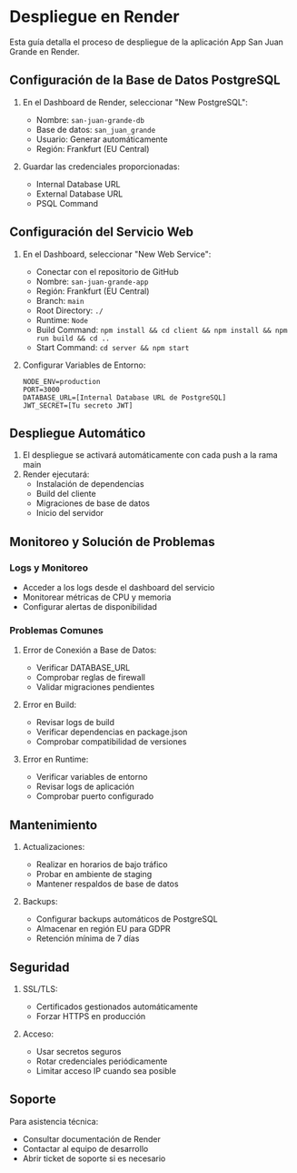 # Despliegue en Render

Esta guía detalla el proceso de despliegue de la aplicación App San Juan Grande en Render.

## Configuración de la Base de Datos PostgreSQL

1. En el Dashboard de Render, seleccionar "New PostgreSQL":
   - Nombre: `san-juan-grande-db`
   - Base de datos: `san_juan_grande`
   - Usuario: Generar automáticamente
   - Región: Frankfurt (EU Central)

2. Guardar las credenciales proporcionadas:
   - Internal Database URL
   - External Database URL
   - PSQL Command

## Configuración del Servicio Web

1. En el Dashboard, seleccionar "New Web Service":
   - Conectar con el repositorio de GitHub
   - Nombre: `san-juan-grande-app`
   - Región: Frankfurt (EU Central)
   - Branch: `main`
   - Root Directory: `./`
   - Runtime: `Node`
   - Build Command: `npm install && cd client && npm install && npm run build && cd ..`
   - Start Command: `cd server && npm start`

2. Configurar Variables de Entorno:
   ```
   NODE_ENV=production
   PORT=3000
   DATABASE_URL=[Internal Database URL de PostgreSQL]
   JWT_SECRET=[Tu secreto JWT]
   ```

## Despliegue Automático

1. El despliegue se activará automáticamente con cada push a la rama main
2. Render ejecutará:
   - Instalación de dependencias
   - Build del cliente
   - Migraciones de base de datos
   - Inicio del servidor

## Monitoreo y Solución de Problemas

### Logs y Monitoreo
- Acceder a los logs desde el dashboard del servicio
- Monitorear métricas de CPU y memoria
- Configurar alertas de disponibilidad

### Problemas Comunes

1. Error de Conexión a Base de Datos:
   - Verificar DATABASE_URL
   - Comprobar reglas de firewall
   - Validar migraciones pendientes

2. Error en Build:
   - Revisar logs de build
   - Verificar dependencias en package.json
   - Comprobar compatibilidad de versiones

3. Error en Runtime:
   - Verificar variables de entorno
   - Revisar logs de aplicación
   - Comprobar puerto configurado

## Mantenimiento

1. Actualizaciones:
   - Realizar en horarios de bajo tráfico
   - Probar en ambiente de staging
   - Mantener respaldos de base de datos

2. Backups:
   - Configurar backups automáticos de PostgreSQL
   - Almacenar en región EU para GDPR
   - Retención mínima de 7 días

## Seguridad

1. SSL/TLS:
   - Certificados gestionados automáticamente
   - Forzar HTTPS en producción

2. Acceso:
   - Usar secretos seguros
   - Rotar credenciales periódicamente
   - Limitar acceso IP cuando sea posible

## Soporte

Para asistencia técnica:
- Consultar documentación de Render
- Contactar al equipo de desarrollo
- Abrir ticket de soporte si es necesario